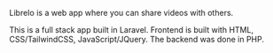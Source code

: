 LibreIo is a web app where you can share videos with others.

This is a full stack app built in Laravel. Frontend is built with HTML, CSS/TailwindCSS, JavaScript/JQuery. The backend was done in PHP.